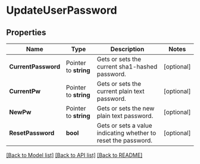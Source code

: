 # UpdateUserPassword

## Properties

Name | Type | Description | Notes
------------ | ------------- | ------------- | -------------
**CurrentPassword** | Pointer to **string** | Gets or sets the current sha1-hashed password. | [optional] 
**CurrentPw** | Pointer to **string** | Gets or sets the current plain text password. | [optional] 
**NewPw** | Pointer to **string** | Gets or sets the new plain text password. | [optional] 
**ResetPassword** | **bool** | Gets or sets a value indicating whether to reset the password. | [optional] 

[[Back to Model list]](../README.md#documentation-for-models) [[Back to API list]](../README.md#documentation-for-api-endpoints) [[Back to README]](../README.md)


